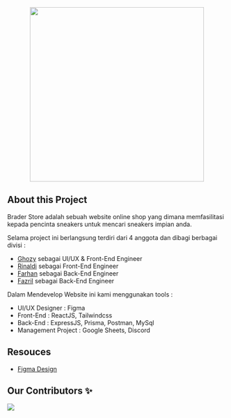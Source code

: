 <div align="center">
   <img src="[https://cdn.pixabay.com/photo/2024/03/31/05/44/05-44-53-541_1280.jpg](https://i.pinimg.com/564x/a7/64/45/a7644524e486b6641d08c1639ea99a01.jpg)" width="400">
</div>
 
## About this Project

Brader Store adalah sebuah website online shop yang dimana memfasilitasi kepada pencinta sneakers untuk mencari sneakers impian anda.

<p>Selama project ini berlangsung terdiri dari 4 anggota dan dibagi berbagai divisi :</p>
<ul>
 <li><a href="https://github.com/monsterkronus">Ghozy</a> sebagai UI/UX & Front-End Engineer</li>
 <li><a href="https://github.com/rprasya">Rinaldi</a> sebagai Front-End Engineer</li>
 <li><a href="https://github.com/Lyraeth">Farhan</a> sebagai Back-End Engineer</li>
 <li><a href="https://github.com/fazrilarief">Fazril</a> sebagai Back-End Engineer</li>
</ul>

Dalam Mendevelop Website ini kami menggunakan tools :
<ul>
 <li>UI/UX Designer : Figma</li>
 <li>Front-End : ReactJS, Tailwindcss</li>
 <li>Back-End : ExpressJS, Prisma, Postman, MySql</li>
 <li>Management Project : Google Sheets, Discord</li>
</ul>

## Resouces
<ul>
   <li><a href="https://www.figma.com/files/project/216250499/Team-project?fuid=875519465711945336" target="_blank">Figma Design</a></li>
</ul>

## Our Contributors ✨
<a href="https://github.com/Lyraeth/BE-Br4der-Sneakers/graphs/contributors">
  <img src="https://contrib.rocks/image?repo=Lyraeth/BE-Br4der-Sneakers" />
</a>
